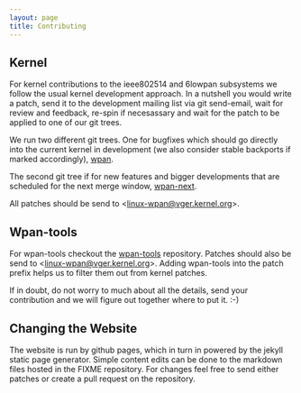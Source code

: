 ```yaml
---
layout: page
title: Contributing
---
```


## Kernel

For kernel contributions to the ieee802514 and 6lowpan subsystems we follow the
usual kernel development approach. In a nutshell you would write a patch, send
it to the development mailing list via git send-email, wait for review and
feedback, re-spin if necesassary and wait for the patch to be applied to one of
our git trees.

We run two different git trees. One for bugfixes which should go directly into
the current kernel in development (we also consider stable backports if marked
accordingly), [wpan](https://git.kernel.org/pub/scm/linux/kernel/git/sschmidt/wpan.git).

The second git tree if for new features and bigger developments that are
scheduled for the next merge window, [wpan-next](https://git.kernel.org/pub/scm/linux/kernel/git/sschmidt/wpan-next.git).

All patches should be send to <[linux-wpan@vger.kernel.org](mailto:linux-wpan@vger.kernel.org)\>.

## Wpan-tools

For wpan-tools checkout the [wpan-tools](https://github.com/linux-wpan/wpan-tools)
repository. Patches should also be send to <[linux-wpan@vger.kernel.org](mailto:linux-wpan@vger.kernel.org)\>.
Adding wpan-tools into the patch prefix helps us to filter them out from kernel
patches.

If in doubt, do not worry to much about all the details, send your contribution
and we will figure out together where to put it. :-)

## Changing the Website

The website is run by github pages, which in turn in powered by the jekyll
static page generator. Simple content edits can be done to the markdown files
hosted in the FIXME repository. For changes feel free to send either patches or
create a pull request on the repository.
